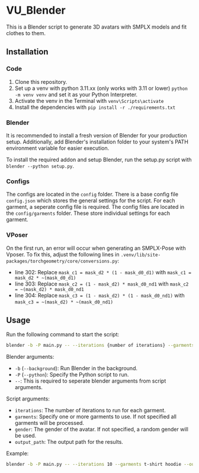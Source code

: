 # VU_Blender

This is a Blender script to generate 3D avatars with SMPLX models and fit clothes to them.

## Installation

### Code

1. Clone this repository.
2. Set up a venv with python 3.11.xx (only works with 3.11 or lower) `python -m venv venv` and set it as your Python Interpreter.
3. Activate the venv in the Terminal with `venv\Scripts\activate`
4. Install the dependencies with `pip install -r ./requirements.txt`

### Blender

It is recommended to install a fresh version of Blender for your production setup.
Additionally, add Blender's installation folder to your system's PATH environment variable for easier execution.

To install the required addon and setup Blender, run the setup.py script with `blender --python setup.py`.

### Configs

The configs are located in the `config` folder. There is a base config file `config.json` which stores the general settings for the script. For each garment, a seperate config file is required. The config files are located in the `config/garments` folder. These store individual settings for each garment.

### VPoser

On the first run, an error will occur when generating an SMPLX-Pose with Vposer. To fix this, adjust the following lines in `.venv/lib/site-packages/torchgeometry/core/conversions.py`:

- line 302: Replace `mask_c1 = mask_d2 * (1 - mask_d0_d1)` with `mask_c1 = mask_d2 * ~(mask_d0_d1)`
- line 303: Replace `mask_c2 = (1 - mask_d2) * mask_d0_nd1` with `mask_c2 = ~(mask_d2) * mask_d0_nd1`
- line 304: Replace `mask_c3 = (1 - mask_d2) * (1 - mask_d0_nd1)` with `mask_c3 = ~(mask_d2) * ~(mask_d0_nd1)`

## Usage

Run the following command to start the script:

```bash
blender -b -P main.py -- --iterations {number of iterations} --garments {list of garments} --gender {gender of avatar} --output_path {path where the results should be saved}
```

Blender arguments:

- `-b` (`--background`): Run Blender in the background.
- `-P` (`--python`): Specify the Python script to run.
- `--`: This is required to seperate blender arguments from script arguments.

Script arguments:

- `iterations`: The number of iterations to run for each garment.
- `garments`: Specify one or more garments to use. If not specified all garments will be processed.
- `gender`: The gender of the avatar. If not specified, a random gender will be used.
- `output_path`: The output path for the results.

Example:

```bash
blender -b -P main.py -- --iterations 10 --garments t-shirt hoodie --output_path ./output
```
